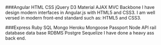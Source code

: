 ###Angular HTML CSS jQuery D3 Material AJAX MVC Backbone
I have design modern interfaces in Angular.js with HTML5 and CSS3.
I am well versed in modern front-end standard such as: HTML5 and CSS3.

###Express Ruby SQL Mongo Heroku Mongoose Passport Node API rail database data base RDBMS Postgre Sequelize
I have done a heavy ass back end.
